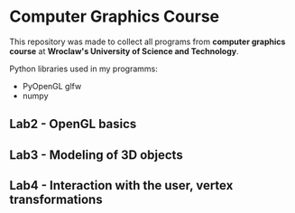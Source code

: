 # Computer Graphics Course

This repository was made to collect all programs from **computer graphics course** at **Wroclaw's University of Science and Technology**.

Python libraries used in my programms:

- PyOpenGL glfw
- numpy

## Lab2 - OpenGL basics

## Lab3 - Modeling of 3D objects

## Lab4 - Interaction with the user, vertex transformations